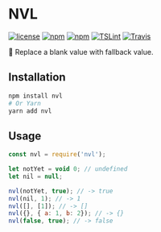 # NVL
[![license](https://img.shields.io/github/license/gluons/NVL.svg?style=flat-square)](https://github.com/gluons/NVL/blob/master/LICENSE)
[![npm](https://img.shields.io/npm/v/nvl.svg?style=flat-square)](https://www.npmjs.com/package/nvl)
[![npm](https://img.shields.io/npm/dt/nvl.svg?style=flat-square)](https://www.npmjs.com/package/nvl)
[![TSLint](https://img.shields.io/badge/TSLint-gluons-15757B.svg?style=flat-square)](https://github.com/gluons/tslint-config-gluons)
[![Travis](https://img.shields.io/travis/gluons/NVL.svg?style=flat-square)](https://travis-ci.org/gluons/NVL)

🚮 Replace a blank value with fallback value.

## Installation

```bash
npm install nvl
# Or Yarn
yarn add nvl
```

## Usage

```javascript
const nvl = require('nvl');

let notYet = void 0; // undefined
let nil = null;

nvl(notYet, true); // -> true
nvl(nil, 1); // -> 1
nvl([], [1]); // -> []
nvl({}, { a: 1, b: 2}); // -> {}
nvl(false, true); // -> false
```
